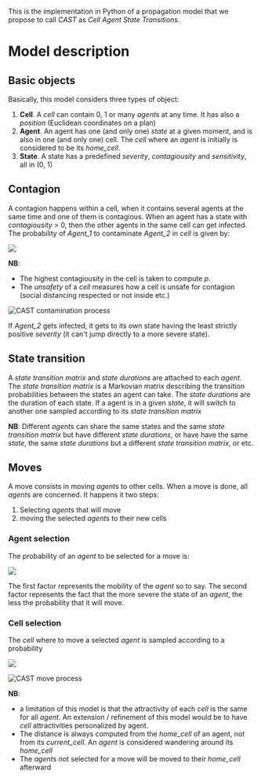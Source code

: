 This is the implementation in Python of a propagation model that we propose to call *CAST* as *Cell Agent State Transitions*.

# Model description
## Basic objects
Basically, this model considers three types of object:
1. **Cell**. A *cell* can contain 0, 1 or many *agent*s at any time. It has also a *position* (Euclidean coordinates on a plan)
2. **Agent**. An agent has one (and only one) *state* at a given moment, and is also in one (and only one) cell. The *cell* where an *agent* is initially is considered to be its *home_cell*.
3. **State**. A state has a predefined *severity*, *contagiousity* and *sensitivity*, all in (0, 1)

## Contagion
A contagion happens within a cell, when it contains several agents at the same time and one of them is contagious.
When an agent has a state with *contagiousity* > 0, then the other agents in the same cell can get infected. 
The probability of *Agent_1* to contaminate *Agent_2* in *cell* is given by:

<img src="https://render.githubusercontent.com/render/math?math=p = contagiousity(state(Agent_1)) \times sensitivity(state(Agent_2)) \times unsafety(cell)">

**NB**: 
* The highest contagiousity in the cell is taken to compute *p*.
* The *unsafety* of a *cell* measures how a cell is unsafe for contagion (social distancing respected or not inside etc.)

![CAST contamination process](../img/contagion.png?raw=true "CAST contamination process")

If *Agent_2* gets infected, it gets to its own state having the least strictly positive *severity* (it can't jump directly to a more severe state).

## State transition
A *state transition matrix* and *state durations* are attached to each *agent*. The *state transition matrix* is a Markovian matrix describing the transition probabilities between the states an agent can take. The *state durations* are the duration of each state. If a agent is in a given *state*, it will switch to another one sampled according to its *state transition matrix*

**NB**: Different *agent*s can share the same states and the same *state transition matrix* but have different *state durations*, or have have the same *state*, the same *state durations* but a different *state transition matrix*, or etc.

## Moves
A move consists in moving *agent*s to other cells. When a move is done, all *agent*s are concerned. It happens it two steps:
1. Selecting *agent*s that will move
2. moving the selected *agent*s to their new cells

### Agent selection
The probability of an *agent* to be selected for a move is:

<img src="https://render.githubusercontent.com/render/math?math=p = proba\_move(agent) \times (1 - severity(state(agent)))">
 

The first factor represents the mobility of the *agent* so to say. The second factor represents the fact that the more severe the state of an *agent*, the less the probability that it will move.

### Cell selection
The *cell* where to move a selected *agent* is sampled according to a probability

<img src="https://render.githubusercontent.com/render/math?math=p \~ distance(home\_cell(agent), cell) \times attractivity(cell)">

![CAST move process](../img/move.png?raw=true "CAST move process")

**NB**: 
* a limitation of this model is that the attractivity of each *cell* is the same for all *agent*. An extension / refinement of this model would be to have *cell* attractivities personalized by agent.
* The distance is always computed from the *home_cell* of an agent, not from its *current_cell*. An *agent* is considered wandering around its *home_cell*
* The *agent*s not selected for a move will be moved to their *home_cell* afterward
